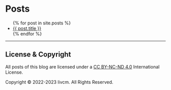 # Posts

<ul>
  {% for post in site.posts %}
    <li>
       <a href="{{ post.url }}" title="{{ post.title }}">{{ post.title }}</a>
    </li>
  {% endfor %}
</ul>

------

## License & Copyright

All posts of this blog are licensed under a [CC BY-NC-ND 4.0](http://creativecommons.org/licenses/by-nc-nd/4.0/) International License.

Copyright &copy; 2022-2023 livcm. All Rights Reserved.